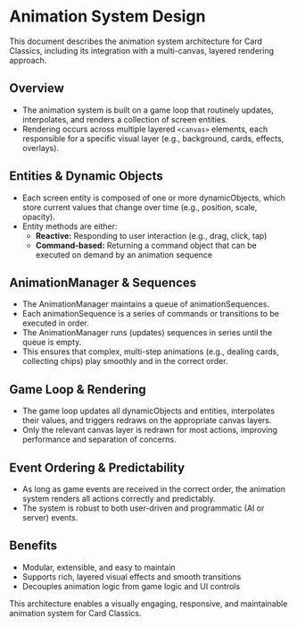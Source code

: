 # Animation System Design

This document describes the animation system architecture for Card Classics, including its integration with a multi-canvas, layered rendering approach.

## Overview
- The animation system is built on a game loop that routinely updates, interpolates, and renders a collection of screen entities.
- Rendering occurs across multiple layered `<canvas>` elements, each responsible for a specific visual layer (e.g., background, cards, effects, overlays).

## Entities & Dynamic Objects
- Each screen entity is composed of one or more dynamicObjects, which store current values that change over time (e.g., position, scale, opacity).
- Entity methods are either:
  - **Reactive:** Responding to user interaction (e.g., drag, click, tap)
  - **Command-based:** Returning a command object that can be executed on demand by an animation sequence

## AnimationManager & Sequences
- The AnimationManager maintains a queue of animationSequences.
- Each animationSequence is a series of commands or transitions to be executed in order.
- The AnimationManager runs (updates) sequences in series until the queue is empty.
- This ensures that complex, multi-step animations (e.g., dealing cards, collecting chips) play smoothly and in the correct order.

## Game Loop & Rendering
- The game loop updates all dynamicObjects and entities, interpolates their values, and triggers redraws on the appropriate canvas layers.
- Only the relevant canvas layer is redrawn for most actions, improving performance and separation of concerns.

## Event Ordering & Predictability
- As long as game events are received in the correct order, the animation system renders all actions correctly and predictably.
- The system is robust to both user-driven and programmatic (AI or server) events.

## Benefits
- Modular, extensible, and easy to maintain
- Supports rich, layered visual effects and smooth transitions
- Decouples animation logic from game logic and UI controls

This architecture enables a visually engaging, responsive, and maintainable animation system for Card Classics.
